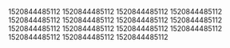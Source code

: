 1520844485112
1520844485112
1520844485112
1520844485112
1520844485112
1520844485112
1520844485112
1520844485112
1520844485112
1520844485112
1520844485112
1520844485112
1520844485112
1520844485112
1520844485112